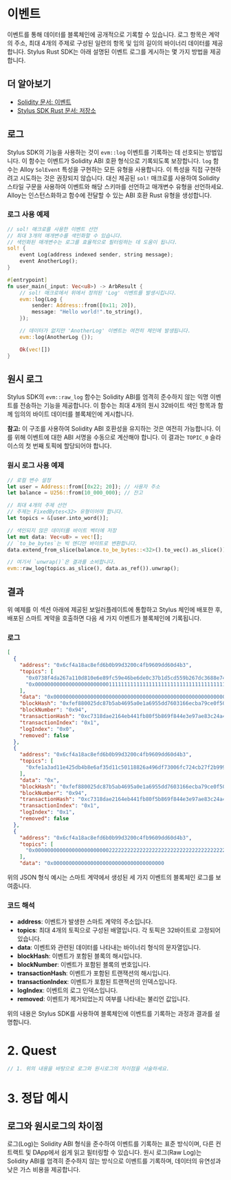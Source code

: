 # 이벤트

이벤트를 통해 데이터를 블록체인에 공개적으로 기록할 수 있습니다. 로그 항목은 계약의 주소, 최대 4개의 주제로 구성된 일련의 항목 및 임의 길이의 바이너리 데이터를 제공합니다. Stylus Rust SDK는 아래 설명된 이벤트 로그를 게시하는 몇 가지 방법을 제공합니다.

## 더 알아보기

- [Solidity 문서: 이벤트](https://docs.soliditylang.org/en/latest/contracts.html#events)
- [Stylus SDK Rust 문서: 저장소](https://docs.stylus-sdk.io/rust/storage)

## 로그

Stylus SDK의 기능을 사용하는 것이 `evm::log` 이벤트를 기록하는 데 선호되는 방법입니다. 이 함수는 이벤트가 Solidity ABI 호환 형식으로 기록되도록 보장합니다. `log` 함수는 Alloy `SolEvent` 특성을 구현하는 모든 유형을 사용합니다. 이 특성을 직접 구현하려고 시도하는 것은 권장되지 않습니다. 대신 제공된 `sol!` 매크로를 사용하여 Solidity 스타일 구문을 사용하여 이벤트와 해당 스키마를 선언하고 매개변수 유형을 선언하세요. Alloy는 인스턴스화하고 함수에 전달할 수 있는 ABI 호환 Rust 유형을 생성합니다.

### 로그 사용 예제

```rust
// sol! 매크로를 사용한 이벤트 선언
// 최대 3개의 매개변수를 색인화할 수 있습니다.
// 색인화된 매개변수는 로그를 효율적으로 필터링하는 데 도움이 됩니다.
sol! {
    event Log(address indexed sender, string message);
    event AnotherLog();
}

#[entrypoint]
fn user_main(_input: Vec<u8>) -> ArbResult {
    // sol! 매크로에서 위에서 정의된 'Log' 이벤트를 발생시킵니다.
    evm::log(Log {
        sender: Address::from([0x11; 20]),
        message: "Hello world!".to_string(),
    });

    // 데이터가 없지만 'AnotherLog' 이벤트는 여전히 체인에 발생됩니다.
    evm::log(AnotherLog {});

    Ok(vec![])
}
```

## 원시 로그

Stylus SDK의 `evm::raw_log` 함수는 Solidity ABI를 엄격히 준수하지 않는 익명 이벤트를 전송하는 기능을 제공합니다. 이 함수는 최대 4개의 원시 32바이트 색인 항목과 함께 임의의 바이트 데이터를 블록체인에 게시합니다.

**참고:** 이 구조를 사용하여 Solidity ABI 호환성을 유지하는 것은 여전히 가능합니다. 이를 위해 이벤트에 대한 ABI 서명을 수동으로 계산해야 합니다. 이 결과는 `TOPIC_0` 슬라이스의 첫 번째 토픽에 할당되어야 합니다.

### 원시 로그 사용 예제

```rust
// 로컬 변수 설정
let user = Address::from([0x22; 20]); // 사용자 주소
let balance = U256::from(10_000_000); // 잔고

// 최대 4개의 주제 선언
// 주제는 FixedBytes<32> 유형이어야 합니다.
let topics = &[user.into_word()];

// 색인되지 않은 데이터를 바이트 벡터에 저장
let mut data: Vec<u8> = vec![];
// `to_be_bytes`는 빅 엔디안 바이트로 변환합니다.
data.extend_from_slice(balance.to_be_bytes::<32>().to_vec().as_slice());

// 여기서 `unwrap()`은 결과를 소비합니다.
evm::raw_log(topics.as_slice(), data.as_ref()).unwrap();
```

## 결과

위 예제를 이 섹션 아래에 제공된 보일러플레이트에 통합하고 Stylus 체인에 배포한 후, 배포된 스마트 계약을 호출하면 다음 세 가지 이벤트가 블록체인에 기록됩니다.

### 로그

```json
[
  {
    "address": "0x6cf4a18ac8efd6b0b99d3200c4fb9609dd60d4b3",
    "topics": [
      "0x0738f4da267a110d810e6e89fc59e46be6de0c37b1d5cd559b267dc3688e74e0",
      "0x0000000000000000000000001111111111111111111111111111111111111111"
    ],
    "data": "0x0000000000000000000000000000000000000000000000000000000000000020000000000000000000000000000000000000000000000000000000000000000c48656c6c6f20776f726c64210000000000000000000000000000000000000000",
    "blockHash": "0xfef880025dc87b5ab4695a0e1a6955dd7603166ecba79ce0f503a568b2ec8940",
    "blockNumber": "0x94",
    "transactionHash": "0xc7318dae2164eb441fb80f5b869f844e3e97ae83c24a4639d46ec4d915a30818",
    "transactionIndex": "0x1",
    "logIndex": "0x0",
    "removed": false
  },
  {
    "address": "0x6cf4a18ac8efd6b0b99d3200c4fb9609dd60d4b3",
    "topics": [
      "0xfe1a3ad11e425db4b8e6af35d11c50118826a496df73006fc724cb27f2b99946"
    ],
    "data": "0x",
    "blockHash": "0xfef880025dc87b5ab4695a0e1a6955dd7603166ecba79ce0f503a568b2ec8940",
    "blockNumber": "0x94",
    "transactionHash": "0xc7318dae2164eb441fb80f5b869f844e3e97ae83c24a4639d46ec4d915a30818",
    "transactionIndex": "0x1",
    "logIndex": "0x1",
    "removed": false
  },
  {
    "address": "0x6cf4a18ac8efd6b0b99d3200c4fb9609dd60d4b3",
    "topics": [
      "0x0000000000000000000000002222222222222222222222222222222222222222"
    ],
    "data": "0x000000000000000000000000000000000000
```

위의 JSON 형식 예시는 스마트 계약에서 생성된 세 가지 이벤트의 블록체인 로그를 보여줍니다.

### 코드 해석

- **address**: 이벤트가 발생한 스마트 계약의 주소입니다.
- **topics**: 최대 4개의 토픽으로 구성된 배열입니다. 각 토픽은 32바이트로 고정되어 있습니다.
- **data**: 이벤트와 관련된 데이터를 나타내는 바이너리 형식의 문자열입니다.
- **blockHash**: 이벤트가 포함된 블록의 해시입니다.
- **blockNumber**: 이벤트가 포함된 블록의 번호입니다.
- **transactionHash**: 이벤트가 포함된 트랜잭션의 해시입니다.
- **transactionIndex**: 이벤트가 포함된 트랜잭션의 인덱스입니다.
- **logIndex**: 이벤트의 로그 인덱스입니다.
- **removed**: 이벤트가 제거되었는지 여부를 나타내는 불리언 값입니다.

위의 내용은 Stylus SDK를 사용하여 블록체인에 이벤트를 기록하는 과정과 결과를 설명합니다.

# 2. Quest

```rust
// 1. 위의 내용을 바탕으로 로그와 원시로그의 차이점을 서술하세요.
```

# 3. 정답 예시

## 로그와 원시로그의 차이점

로그(Log)는 Solidity ABI 형식을 준수하여 이벤트를 기록하는 표준 방식이며, 다른 컨트랙트 및 DApp에서 쉽게 읽고 필터링할 수 있습니다. 원시 로그(Raw Log)는 Solidity ABI를 엄격히 준수하지 않는 방식으로 이벤트를 기록하며, 데이터의 유연성과 낮은 가스 비용을 제공합니다.
